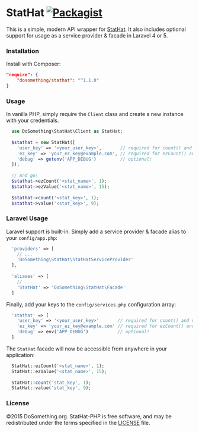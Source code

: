# StatHat [![Packagist](https://img.shields.io/packagist/v/dosomething/stathat.svg)](https://packagist.org/packages/dosomething/stathat)
This is a simple, modern API wrapper for [StatHat](https://www.stathat.com). It also includes
optional support for usage as a service provider & facade in Laravel 4 or 5.

### Installation
Install with Composer:
```json
"require": {
    "dosomething/stathat": "^1.1.0"
}
```

### Usage
In vanilla PHP, simply require the `Client` class and create a new instance with your credentials.
```php
  use DoSomething\StatHat\Client as StatHat;
  
  $stathat = new StatHat([
    'user_key' => '<your_user_key>',       // required for count() and value()
    'ez_key' => 'your_ez_key@example.com', // required for ezCount() and ezValue()
    'debug' => getenv('APP_DEBUG')         // optional!
  ]);
  
  // And go!
  $stathat->ezCount('<stat_name>', 1);
  $stathat->ezValue('<stat_name>', 15);
  
  $stathat->count('<stat_key>', 1);
  $stathat->value('<stat_key>', 9);
```

### Laravel Usage
Laravel support is built-in. Simply add a service provider & facade alias to your `config/app.php`:

```php
  'providers' => [
    // ...
    'DoSomething\StatHat\StatHatServiceProvider'
  ],
  
  'aliases' => [
    // ...
    'StatHat' => 'DoSomething\StatHat\Facade'
  ]
```

Finally, add your keys to the `config/services.php` configuration array:

```php
  'stathat' => [
    'user_key' => '<your_user_key>'       // required for count() and value() 
    'ez_key' => 'your_ez_key@example.com' // required for ezCount() and ezValue()
    'debug' => env('APP_DEBUG')           // optional!
  ]
```

The `StatHat` facade will now be accessible from anywhere in your application:
```php
  StatHat::ezCount('<stat_name>', 1);
  StatHat::ezValue('<stat_name>', 15);
  
  StatHat::count('stat_key', 1);
  StatHat::value('stat_key', 9);
```

### License
&copy;2015 DoSomething.org. StatHat-PHP is free software, and may be redistributed under the terms specified in the [LICENSE](https://github.com/DoSomething/stathat-php/blob/master/LICENSE) file.
